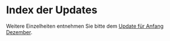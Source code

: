 # Index der Updates

Weitere Einzelheiten entnehmen Sie bitte dem [Update für Anfang Dezember](2022/_dec_updated.md).